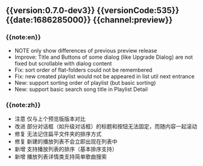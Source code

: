 ## {{version:0.7.0-dev3}} {{versionCode:535}} {{date:1686285000}} {{channel:preview}}

### {{note:en}}
- NOTE   only show differences of previous preview release 
- Improve: Title and Buttons of some dialog (like Upgrade Dialog) are not fixed but scrollable with dialog content
- Fix: sort order of flat-folders could not be remembered 
- Fix: new created playlist would not be appeared in list util next entrance
- New: support sorting order of playlist (but basic sorting)
- New: support basic search song title in Playlist Detail

### {{note:zh}}
- 注意   仅与上个预览版版本对比
- 改进 部分对话框（如升级对话框）的标题和按钮无法固定，而随内容一起滚动
- 修复 无法记住扁平文件夹的排序方式
- 修复 新建的播放列表不会立即出现在列表中
- 新增 支持播放列表的排序（基本排序支持）
- 新增 播放列表详情类支持简单歌曲搜索